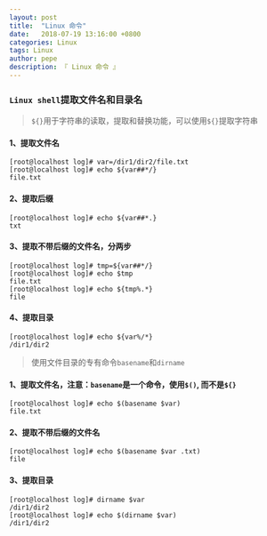 ```yaml
---
layout: post
title:  "Linux 命令"
date:   2018-07-19 13:16:00 +0800
categories: Linux
tags: Linux
author: pepe
description: 『 Linux 命令 』
---
```


### **`Linux shell`提取文件名和目录名**

> `${}`用于字符串的读取，提取和替换功能，可以使用`${}`提取字符串

#### 1、提取文件名
```
[root@localhost log]# var=/dir1/dir2/file.txt
[root@localhost log]# echo ${var##*/}
file.txt
```
#### 2、提取后缀
```
[root@localhost log]# echo ${var##*.}
txt
```
#### 3、提取不带后缀的文件名，分两步
```
[root@localhost log]# tmp=${var##*/}
[root@localhost log]# echo $tmp
file.txt
[root@localhost log]# echo ${tmp%.*}
file
```
#### 4、提取目录
```
[root@localhost log]# echo ${var%/*}
/dir1/dir2
```

 

> 使用文件目录的专有命令`basename`和`dirname`

#### 1、提取文件名，注意：`basename`是一个命令，使用`$()`, 而不是`${}`
```
[root@localhost log]# echo $(basename $var)
file.txt
```
#### 2、提取不带后缀的文件名
```
[root@localhost log]# echo $(basename $var .txt)
file
```
#### 3、提取目录
```
[root@localhost log]# dirname $var
/dir1/dir2
[root@localhost log]# echo $(dirname $var)
/dir1/dir2
```

